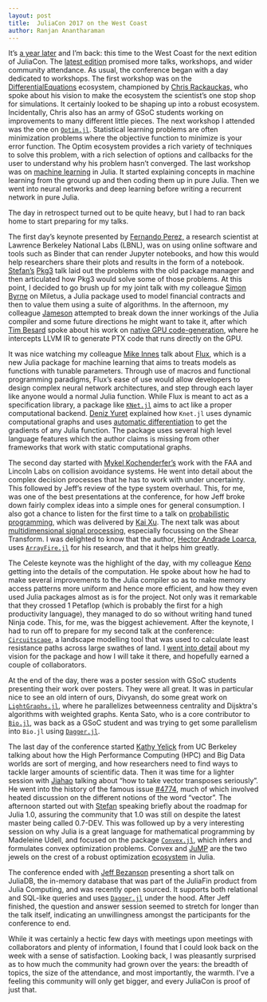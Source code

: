 ```yaml
---
layout: post
title:  JuliaCon 2017 on the West Coast
author: Ranjan Anantharaman
---
```


It’s [a year later](https://julialang.org/blog/2016/09/juliacon2016)
and I’m back: this time to the West Coast for the next edition of
JuliaCon. The [latest
edition](https://www.youtube.com/playlist?list=PLP8iPy9hna6QpP6vqZs408etJVECPKIev)
promised more talks, workshops, and wider community attendance.  As
usual, the conference began with a day dedicated to workshops.  The
first workshop was on the
[DifferentialEquations](https://github.com/JuliaDiffEq/) ecosystem,
championed by [Chris
Rackauckas,](https://www.youtube.com/watch?v=7NDkpWoNiQ4) who spoke
about his vision to make the ecosystem the scientist’s one stop shop
for simulations. It certainly looked to be shaping up into a robust
ecosystem. Incidentally, Chris also has an army of GSoC students
working on improvements to many different little pieces. The next
workshop I attended was the one on
[`Optim.jl`](https://github.com/JuliaNLSolvers/Optim.jl). Statistical
learning problems are often minimization problems where the objective
function to minimize is your error function. The Optim ecosystem
provides a rich variety of techniques to solve this problem, with a
rich selection of options and callbacks for the user to understand why
his problem hasn’t converged. The last workshop was on [machine
learning](https://github.com/ninjin/juliacon2017_dl_workshop) in
Julia. It started explaining concepts in machine learning from the
ground up and then coding them up in pure Julia.  Then we went into
neural networks and deep learning before writing a recurrent network
in pure Julia.

The day in retrospect turned out to be quite heavy, but I had to ran
back home to start preparing for my talks.

The first day’s keynote presented by [Fernando
Perez,](https://www.youtube.com/watch?v=DUdE3M2nlDE) a research
scientist at Lawrence Berkeley National Labs (LBNL), was on using
online software and tools such as Binder that can render Jupyter
notebooks, and how this would help researchers share their plots and
results in the form of a
notebook. [Stefan’s](https://www.youtube.com/watch?v=-yUiLCGegJs)
[Pkg3](https://github.com/StefanKarpinski/Pkg3.jl) talk laid out the
problems with the old package manager and then articulated how Pkg3
would solve some of those problems.  At this point, I decided to go
brush up for my joint talk with my colleague [Simon
Byrne](https://www.youtube.com/watch?v=FKBSVb9405w) on Miletus, a
Julia package used to model financial contracts and then to value them
using a suite of algorithms. In the afternoon, my colleague
[Jameson](https://www.youtube.com/watch?v=7KGZ_9D_DbI) attempted to
break down the inner workings of the Julia compiler and some future
directions he might want to take it, after which [Tim
Besard](https://www.youtube.com/watch?v=525t9-nsn5Y) spoke about his
work on [native GPU
code-generation](https://github.com/JuliaGPU/CUDAnative.jl), where he
intercepts LLVM IR to generate PTX code that runs directly on the GPU.

It was nice watching my colleague [Mike
Innes](https://www.youtube.com/watch?v=vWaHDS--s-g) talk about
[Flux](https://github.com/MikeInnes/Flux.jl), which is a new Julia
package for machine learning that aims to treats models as functions
with tunable parameters. Through use of macros and functional
programming paradigms, Flux’s ease of use would allow developers to
design complex neural network architectures, and step through each
layer like anyone would a normal Julia function. While Flux is meant
to act as a specification library, a package like
[`KNet.jl`](https://github.com/denizyuret/Knet.jl) aims to act like a
proper computational backend. [Deniz
Yuret](https://www.youtube.com/watch?v=uMs2192YAxg) explained how
`Knet.jl` uses dynamic computational graphs and uses [automatic
differentiation](https://github.com/denizyuret/AutoGrad.jl) to get the
gradients of any Julia function. The package uses several high level
language features which the author claims is missing from other
frameworks that work with static computational graphs.

The second day started with [Mykel
Kochenderfer’s](https://www.youtube.com/watch?v=rj-WhTL_VXE) work with
the FAA and Lincoln Labs on collision avoidance systems. He went into
detail about the complex decision processes that he has to work with
under uncertainty. This followed by Jeff’s review of the type system
overhaul. This, for me, was one of the best presentations at the
conference, for how Jeff broke down fairly complex ideas into a simple
ones for general consumption. I also got a chance to listen for the
first time to a talk on [probabilistic
programming](https://github.com/yebai/Turing.jl), which was delivered
by [Kai Xu](https://www.youtube.com/watch?v=h227k438CeQ).  The next
talk was about [multidimensional signal
processing](https://github.com/arsenal9971/Shearlab.jl), especially
focussing on the Shear Transform. I was delighted to know that the
author, [Hector Andrade
Loarca](https://www.youtube.com/watch?v=8iYUbWfR_lI), uses
[`ArrayFire.jl`](https://github.com/JuliaComputing/ArrayFire.jl) for
his research, and that it helps him greatly.

The Celeste keynote was the highlight of the day, with my colleague
[Keno](https://www.youtube.com/watch?v=uecdcADM3hY) getting into the
details of the computation. He spoke about how he had to make several
improvements to the Julia compiler so as to make memory access
patterns more uniform and hence more efficient, and how they even used
Julia packages almost as is for the project. Not only was it
remarkable that they crossed 1 Petaflop (which is probably the first
for a high productivity language), they managed to do so without
writing hand tuned Ninja code.  This, for me, was the biggest
achievement. After the keynote, I had to run off to prepare for my
second talk at the conference:
[`Circuitscape`](https://github.com/ranjanan/CircuitScape.jl), a
landscape modelling tool that was used to calculate least resistance
paths across large swathes of land. I [went into
detail](https://www.youtube.com/watch?v=S731cjT5nIw) about my vision
for the package and how I will take it there, and hopefully earned a
couple of collaborators.

At the end of the day, there was a poster session with GSoC students
presenting their work over posters. They were all great. It was in
particular nice to see an old intern of ours, Divyansh, do some great
work on
[`LightGraphs.jl`](https://github.com/JuliaGraphs/LightGraphs.jl),
where he parallelizes betweenness centrality and Dijsktra's algorithms
with weighted graphs. Kenta Sato, who is a core contributor to
[`Bio.jl`](https://github.com/BioJulia/Bio.jl), was back as a GSoC
student and was trying to get some parallelism into `Bio.jl` using
[`Dagger.jl`](https://github.com/JuliaParallel/Dagger.jl).

The last day of the conference started [Kathy
Yelick](https://www.youtube.com/watch?v=rj-WhTL_VXE) from UC Berkeley
talking about how the High Performance Computing (HPC) and Big Data
worlds are sort of merging, and how researchers need to find ways to
tackle larger amounts of scientific data. Then it was time for a
lighter session with
[Jiahao](https://www.youtube.com/watch?v=C2RO34b_oPM) talking about
“how to take vector transposes seriously”. He went into the history of
the famous issue
[#4774](https://github.com/JuliaLang/julia/issues/4774), much of which
involved heated discussion on the different notions of the word
“vector”. The afternoon started out with
[Stefan](https://www.youtube.com/watch?v=qHpaztMu_Uw) speaking briefly
about the roadmap for Julia 1.0, assuring the community that 1.0 was
still on despite the latest master being called 0.7-DEV.  This was
followed up by a very interesting session on why Julia is a great
language for mathematical programming by Madeleine Udell, and focused
on the package [`Convex.jl`](https://github.com/JuliaOpt/Convex.jl),
which infers and formulates convex optimization problems. Convex and
[JuMP](https://github.com/JuliaOpt/JuMP.jl) are the two jewels on the
crest of a robust optimization
[ecosystem](https://github.com/JuliaOpt) in Julia.

The conference ended with [Jeff
Bezanson](https://www.youtube.com/watch?v=i9mfWKzEXcg) presenting a
short talk on JuliaDB, the in-memory database that was part of the
JuliaFin product from Julia Computing, and was recently open
sourced. It supports both relational and SQL-like queries and uses
[`Dagger.jl`](https://github.com/JuliaParallel/Dagger.jl) under the
hood.  After Jeff finished, the question and answer session seemed to
stretch for longer than the talk itself, indicating an unwillingness
amongst the participants for the conference to end.

While it was certainly a hectic few days with meetings upon meetings
with collaborators and plenty of information, I found that I could
look back on the week with a sense of satisfaction. Looking back, I
was pleasantly surprised as to how much the community had grown over
the years: the breadth of topics, the size of the attendance, and most
importantly, the warmth. I've a feeling this community will only get
bigger, and every JuliaCon is proof of just that.


